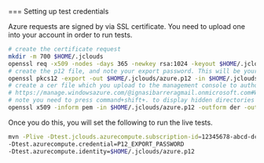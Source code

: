 
=== Setting up test credentials

Azure requests are signed by via SSL certificate. You need to upload one into your account in order to run tests.

```bash
# create the certificate request
mkdir -m 700 $HOME/.jclouds
openssl req -x509 -nodes -days 365 -newkey rsa:1024 -keyout $HOME/.jclouds/azure.pem -out $HOME/.jclouds/azure.pem
# create the p12 file, and note your export password. This will be your test credentials.
openssl pkcs12 -export -out $HOME/.jclouds/azure.p12 -in $HOME/.jclouds/azure.pem -name "jclouds :: $USER"
# create a cer file which you upload to the management console to authorize this certificate.
# https://manage.windowsazure.com/@ignasibarreragmail.onmicrosoft.com#Workspaces/AdminTasks/ListManagementCertificates
# note you need to press command+shift+. to display hidden directories in a open dialog in osx
openssl x509 -inform pem -in $HOME/.jclouds/azure.p12 -outform der -out $HOME/.jclouds/azure.cer
```

Once you do this, you will set the following to run the live tests.
```bash
mvn -Plive -Dtest.jclouds.azurecompute.subscription-id=12345678-abcd-dcba-abdc-ba0987654321
-Dtest.azurecompute.credential=P12_EXPORT_PASSWORD
-Dtest.azurecompute.identity=$HOME/.jclouds/azure.p12
```